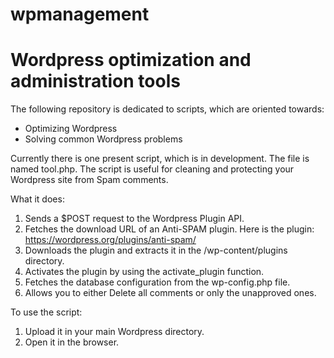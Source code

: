 # wpmanagement

Wordpress optimization and administration tools
==============

The following repository is dedicated to scripts, which are oriented towards: 

 - Optimizing Wordpress 
 - Solving common Wordpress problems

Currently there is one present script, which is in development. The file is named tool.php. The script is useful for cleaning and protecting your Wordpress site from Spam comments. 

What it does: 

1. Sends a $POST request to the Wordpress Plugin API.  
2. Fetches the download URL of an Anti-SPAM plugin. Here is the plugin: https://wordpress.org/plugins/anti-spam/
3. Downloads the plugin and extracts it in the /wp-content/plugins directory. 
4. Activates the plugin by using the activate_plugin function. 
5. Fetches the database configuration from the wp-config.php file. 
6. Allows you to either Delete all comments or only the unapproved ones.  

To use the script: 

1. Upload it in your main Wordpress directory. 
2. Open it in the browser. 
